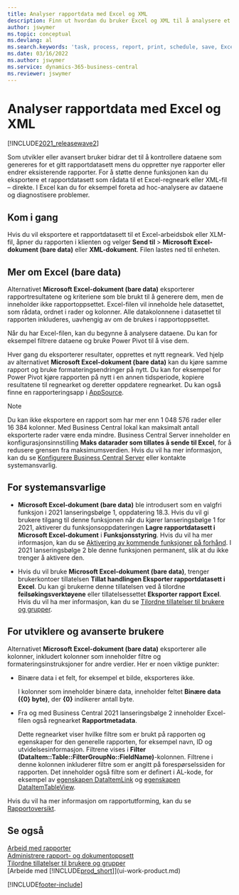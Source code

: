 ```yaml
---
title: Analyser rapportdata med Excel og XML
description: Finn ut hvordan du bruker Excel og XML til å analysere et rapportdatasett.
author: jswymer
ms.topic: conceptual
ms.devlang: al
ms.search.keywords: 'task, process, report, print, schedule, save, Excel, PDF, Word, dataset'
ms.date: 03/16/2022
ms.author: jswymer
ms.service: dynamics-365-business-central
ms.reviewer: jswymer
---
```

# Analyser rapportdata med Excel og XML

[!INCLUDE[2021_releasewave2](includes/2021_releasewave2.md)]

Som utvikler eller avansert bruker bidrar det til å kontrollere dataene som genereres for et gitt rapportdatasett mens du oppretter nye rapporter eller endrer eksisterende rapporter. For å støtte denne funksjonen kan du eksportere et rapportdatasett som rådata til et Excel-regneark eller XML-fil – direkte. I Excel kan du for eksempel foreta ad hoc-analysere av dataene og diagnostisere problemer.

## Kom i gang

Hvis du vil eksportere et rapportdatasett til et Excel-arbeidsbok eller XLM-fil, åpner du rapporten i klienten og velger **Send til** > **Microsoft Excel-dokument (bare data)** eller **XML-dokument**. Filen lastes ned til enheten.

## Mer om Excel (bare data)

Alternativet **Microsoft Excel-dokument (bare data)** eksporterer rapportresultatene og kriteriene som ble brukt til å generere dem, men de inneholder ikke rapportoppsettet. Excel-filen vil inneholde hele datasettet, som rådata, ordnet i rader og kolonner. Alle datakolonnene i datasettet til rapporten inkluderes, uavhengig av om de brukes i rapportoppsettet.

Når du har Excel-filen, kan du begynne å analysere dataene. Du kan for eksempel filtrere dataene og bruke Power Pivot til å vise dem.

Hver gang du eksporterer resultater, opprettes et nytt regneark. Ved hjelp av alternativet **Microsoft Excel-dokument (bare data)** kan du kjøre samme rapport og bruke formateringsendringer på nytt. Du kan for eksempel for Power Pivot kjøre rapporten på nytt i en annen tidsperiode, kopiere resultatene til regnearket og deretter oppdatere regnearket. Du kan også finne en rapporteringsapp i [AppSource](https://appsource.microsoft.com/).

> [!NOTE]
> Du kan ikke eksportere en rapport som har mer enn 1 048 576 rader eller 16 384 kolonner. Med Business Central lokal kan maksimalt antall eksporterte rader være enda mindre. Business Central Server inneholder en konfigurasjonsinnstilling **Maks datarader som tillates å sende til Excel**, for å redusere grensen fra maksimumsverdien. Hvis du vil ha mer informasjon, kan du se [Konfigurere Business Central Server](/dynamics365/business-central/dev-itpro/administration/configure-server-instance#General) eller kontakte systemansvarlig.

## For systemansvarlige

- **Microsoft Excel-dokument (bare data)** ble introdusert som en valgfri funksjon i 2021 lanseringsbølge 1, oppdatering 18.3. Hvis du vil gi brukere tilgang til denne funksjonen når du kjører lanseringsbølge 1 for 2021, aktiverer du funksjonsoppdateringen **Lagre rapportdatasett i Microsoft Excel-dokument** i **Funksjonsstyring**. Hvis du vil ha mer informasjon, kan du se [Aktivering av kommende funksjoner på forhånd](/dynamics365/business-central/dev-itpro/administration/feature-management). I 2021 lanseringsbølge 2 ble denne funksjonen permanent, slik at du ikke trenger å aktivere den.

- Hvis du vil bruke **Microsoft Excel-dokument (bare data)**, trenger brukerkontoer tillatelsen **Tillat handlingen Eksporter rapportdatasett i Excel**. Du kan gi brukerne denne tillatelsen ved å tilordne **feilsøkingsverktøyene** eller tillatelsessettet **Eksporter rapport Excel**. Hvis du vil ha mer informasjon, kan du se [Tilordne tillatelser til brukere og grupper](ui-define-granular-permissions.md).  

## For utviklere og avanserte brukere

Alternativet **Microsoft Excel-dokument (bare data)** eksporterer alle kolonner, inkludert kolonner som inneholder filtre og formateringsinstruksjoner for andre verdier. Her er noen viktige punkter:

- Binære data i et felt, for eksempel et bilde, eksporteres ikke.

  I kolonner som inneholder binære data, inneholder feltet **Binære data ({0} byte)**, der **{0}** indikerer antall byte.
- Fra og med Business Central 2021 lanseringsbølge 2 inneholder Excel-filen også regnearket **Rapportmetadata**.

  Dette regnearket viser hvilke filtre som er brukt på rapporten og egenskaper for den generelle rapporten, for eksempel navn, ID og utvidelsesinformasjon. Filtrene vises i **Filter (DataItem::Table::FilterGroupNo::FieldName)**-kolonnen. Filtrene i denne kolonnen inkluderer filtre som er angitt på forespørselssiden for rapporten. Det inneholder også filtre som er definert i AL-kode, for eksempel av [egenskapen DataItemLink](/dynamics365/business-central/dev-itpro/developer/properties/devenv-dataitemlink-reports-property) og [egenskapen DataItemTableView](/dynamics365/business-central/dev-itpro/developer/properties/devenv-dataitemtableview-property).

Hvis du vil ha mer informasjon om rapportutforming, kan du se [Rapportoversikt](/dynamics365/business-central/dev-itpro/developer/devenv-reports).

## Se også

[Arbeid med rapporter](ui-work-report.md)  
[Administrere rapport- og dokumentoppsett](ui-manage-report-layouts.md)  
[Tilordne tillatelser til brukere og grupper](ui-define-granular-permissions.md)  
[Arbeide med [!INCLUDE[prod_short](includes/prod_short.md)]](ui-work-product.md)

[!INCLUDE[footer-include](includes/footer-banner.md)]